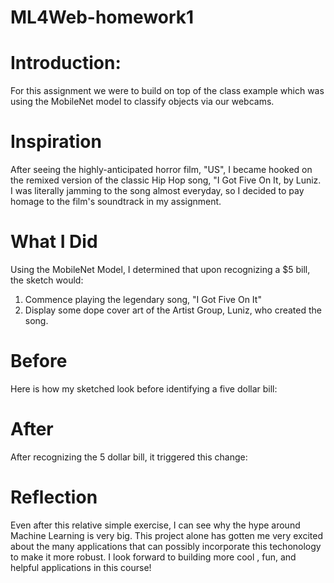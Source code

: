 # ML4Web-homework1

# Introduction:
For this assignment we were to build on top of the class example which was using the MobileNet model to classify objects via our webcams.

# Inspiration
After seeing the highly-anticipated horror film, "US", I became hooked on the remixed version of the classic Hip Hop song, "I Got Five On It, by Luniz. I was literally jamming to the song almost everyday, so I decided to pay homage to the film's soundtrack in my assignment.

# What I Did
Using the MobileNet Model, I determined that upon recognizing a $5 bill, the sketch would:
1. Commence playing the legendary song, "I Got Five On It"
2. Display some dope cover art of the Artist Group, Luniz, who created the song.



# Before 
Here is how my sketched look before identifying a five dollar bill:

# After 
After recognizing the 5 dollar bill, it triggered this change: 

# Reflection
Even after this relative simple exercise, I can see why the hype around Machine Learning is very big. This project alone has gotten me very excited about the many applications that can possibly incorporate this techonology to make it more robust. I look forward to building more cool , fun, and helpful applications in this course!
